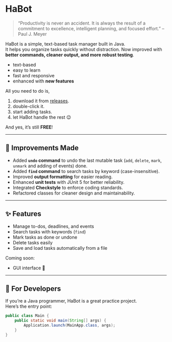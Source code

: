# HaBot

> “Productivity is never an accident. It is always the result of a commitment to excellence, intelligent planning, and focused effort.” – Paul J. Meyer

HaBot is a simple, text-based task manager built in Java.  
It helps you organize tasks quickly without distraction. Now improved with **better commands, cleaner output, and more robust testing**.

- text-based
- easy to learn
- fast and responsive
- enhanced with **new features**

All you need to do is,

1. download it from [releases](#).
2. double-click it.
3. start adding tasks.
4. let HaBot handle the rest 😉

And yes, it’s still **FREE**!

---

## 🚀 Improvements Made
- Added **`undo` command** to undo the last mutable task (`add`, `delete`, `mark`, `unmark` and adding of events) done.
- Added **`find` command** to search tasks by keyword (case-insensitive).
- Improved **output formatting** for easier reading.
- Enhanced **unit tests** with JUnit 5 for better reliability.
- Integrated **Checkstyle** to enforce coding standards.
- Refactored classes for cleaner design and maintainability.

---

## ✨ Features
- Manage to-dos, deadlines, and events
- Search tasks with keywords (`find`)
- Mark tasks as done or undone
- Delete tasks easily
- Save and load tasks automatically from a file

Coming soon:
- GUI interface 🎨

---

## 🔧 For Developers
If you’re a Java programmer, HaBot is a great practice project.  
Here’s the entry point:

```java
public class Main {
    public static void main(String[] args) {
        Application.launch(MainApp.class, args);
    }
}
